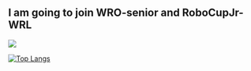 ## I am going to join **WRO**-senior and **RoboCupJr**-WRL  

![](https://github-profile-summary-cards.vercel.app/api/cards/profile-details?username=koki0517&theme=vue)

[![Top Langs](https://github-readme-stats.vercel.app/api/top-langs/?username=koki0517&layout=compact&langs_count=6)](https://github.com/anuraghazra/github-readme-stats)
